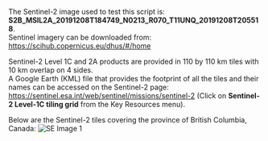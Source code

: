 The Sentinel-2 image used to test this script is: **S2B_MSIL2A_20191208T184749_N0213_R070_T11UNQ_20191208T205518**.  
Sentinel imagery can be downloaded from: https://scihub.copernicus.eu/dhus/#/home

Sentinel-2 Level 1C and 2A products are provided in 110 by 110 km tiles with 10 km overlap on 4 sides.   
A Google Earth (KML) file that provides the footprint of all the tiles and their names can be accessed on the Sentinel-2 page: https://sentinel.esa.int/web/sentinel/missions/sentinel-2 (Click on **Sentinel-2 Level-1C tiling grid** from the Key Resources menu).  

Below are the Sentinel-2 tiles covering the province of British Columbia, Canada:
![SE Image 1](s2_imagery_bc_tiles.png.png)

